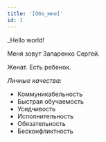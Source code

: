 ```yaml
---
title: '[Обо_мне]'
id: 1
---
```


_Hello world!

Меня зовут Запаренко Сергей. 

Женат. Есть ребенок.

*Личные качества:*
- Коммуникабельность
- Быстрая обучаемость
- Усидчивость
- Исполнительность
- Обязательность
- Бесконфликтность
